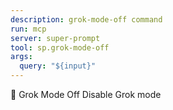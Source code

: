 ```yaml
---
description: grok-mode-off command
run: mcp
server: super-prompt
tool: sp.grok-mode-off
args:
  query: "${input}"
---
```


🔴 Grok Mode Off
Disable Grok mode
